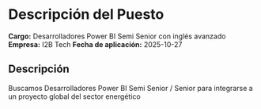 # Descripción del Puesto

**Cargo:** Desarrolladores Power BI Semi Senior con inglés avanzado
**Empresa:** I2B Tech
**Fecha de aplicación:** 2025-10-27

## Descripción

Buscamos Desarrolladores Power BI Semi Senior / Senior para integrarse a un proyecto global del sector energético
 

